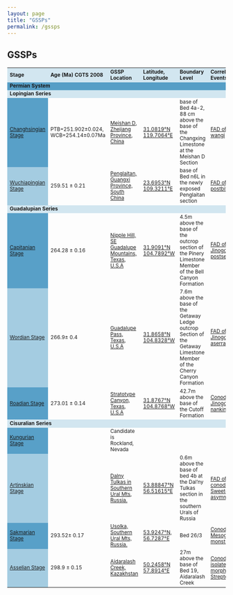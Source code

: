 ```yaml
---
layout: page
title: "GSSPs"
permalink: /gssps
---
```

## GSSPs
<style>
    table {
        font-size: smaller;
    }
</style>
<table cellpadding="5" width="640">
    <tbody>
    <tr style="background-color:#D2E6F0;">
        <td><strong>Stage</strong></td>
        <td><strong>Age (Ma) CGTS 2008</strong></td>
        <td><strong>GSSP Location</strong></td>
        <td><strong>Latitude, Longitude</strong></td>
        <td><strong>Boundary Level</strong></td>
        <td><strong>Correlation Events</strong></td>
        <td><strong>Status</strong></td>
        <td><strong>Reference</strong></td>
    </tr>
    <tr style="background-color:#ff7f24;">
        <td colspan="8" style="background-color:#569EC6;"><strong>Permian System</strong></td>
    </tr>
    <tr style="background-color:#cdcd00;">
        <td colspan="8" style="background-color:#D2E6F0;"><strong>Lopingian Series</strong></td>
    </tr>
    <tr>
        <td style="background-color:#58A0C8;"><a href="https://stratigraphy.org/subcommission-permian/gssps/changhsingian-stage">Changhsingian Stage</a></td>
        <td>PTB=251.902±0.024, WCB=254.14±0.07Ma</td>
        <td><a href="https://stratigraphy.org/subcommission-permian/images/20121027201232593.jpg">Meishan D, Zhejiang Province, China</a></td>
        <td><a href="https://stratigraphy.org/subcommission-permian/images/20121102220726946.jpg">31.0819°N 119.7064°E</a></td>
        <td>base of Bed 4a-2, 88 cm above the base of the Changxing Limestone at the Meishan D Section</td>
        <td><a href="https://stratigraphy.org/subcommission-permian/images/20121103101354529.jpg">FAD of Clarkina wangi</a></td>
        <td>Ratified 2005</td>
        <td><a href="https://stratigraphy.org/subcommission-permian/files/base Changhsingian.pdf">Episodes 29/3, p. 175-182, 2006</a></td>
    </tr>    
    <tr>
        <td style="background-color:#A4CCE1;"><a href="https://stratigraphy.org/subcommission-permian/gssps/wuchiapingian-stage">Wuchiapingian Stage</a></td>
        <td>259.51 ± 0.21</td>
        <td><a href="https://stratigraphy.org/subcommission-permian/images/20120927153523606.jpg">Penglaitan, Guangxi Province, South China</a></td>
        <td><a href="https://stratigraphy.org/subcommission-permian/images/20121102220912686.jpg">23.6953°N 109.3211°E</a></td>
        <td>base of Bed n6L in the newly exposed Penglaitan section</td>
        <td><a href="https://stratigraphy.org/subcommission-permian/images/20121023220414005.jpg">FAD of Clarkina postbitteri</a></td>
        <td>Ratified 2004, redefinition ratified 2023</td>
        <td><a href="https://stratigraphy.org/subcommission-permian/files/base Wuchiapingian.pdf">Episodes 29/4, p. 253-262, 2006</a></td>
    </tr>    
    <tr style="background-color:#cdcd00;">
        <td colspan="8" style="background-color:#D2E6F0;"><strong>Guadalupian Series</strong></td>
    </tr>    
    <tr>
        <td style="background-color:#58A0C8;"><a href="https://stratigraphy.org/subcommission-permian/gssps/capitanian-stage">Capitanian Stage</a></td>
        <td>264.28 ± 0.16</td>
        <td><a href="https://stratigraphy.org/subcommission-permian/images/20121027191015920.jpg">Nipple Hill, SE Guadalupe Mountains, Texas, U.S.A</a></td>
        <td><a href="https://stratigraphy.org/subcommission-permian/images/20121102220950163.jpg">31.9091°N 104.7892°W</a></td>
        <td>4.5m above the base of the outcrop section of the Pinery Limestone Member of the Bell Canyon Formation</td>
        <td><a href="https://stratigraphy.org/subcommission-permian/images/20121103194210859.jpg" title="_Jinogondolella postserrata_ (Behnken) from the Glass Mountains. The first occurrence of this species is defined as the base of the Capitanian Stage (after Wardlaw, 2000, The Guadalupian Syposium)">FAD of Jinogondolella postserrata</a></td>
        <td>Ratified 2001</td>
        <td><a href="https://stratigraphy.org/subcommission-permian/files/Shen et al.,2022.pdf">Episodes 45, p. 309-331, 2022</a></td>
    </tr>    
    <tr>
        <td style="background-color:#A4CCE1;"><a href="https://stratigraphy.org/subcommission-permian/gssps/wordian-stage">Wordian Stage</a></td>
        <td>266.9± 0.4</td>
        <td><a href="https://stratigraphy.org/subcommission-permian/images/20121027200142129.jpg">Guadalupe Pass, Texas, U.S.A</a></td>
        <td><a href="https://stratigraphy.org/subcommission-permian/images/20121102221023791.jpg">31.8658°N 104.8328°W</a></td>
        <td>7.6m above the base of the Getaway Ledge outcrop Section of the Getaway Limestone Member of the Cherry Canyon Formation</td>
        <td><a href="https://stratigraphy.org/subcommission-permian/images/20121103194924165.jpg" title="Jinogondolella aserrata (Clark and Behnken) from the Glass Mountains. The first occurrence of this species has been defined as the base of the Wordian Stage (after Wardlaw, 2000)">FAD of Jinogondolella aserrata</a></td>
        <td>Ratified 2001</td>
        <td><a href="https://stratigraphy.org/subcommission-permian/files/Wu et al., 2020, PPP.pdf">Wu et al., 2020, Palaeogeography, Palaeoclimatology, Palaeoecology</a></td>
    </tr>    
    <tr>
        <td style="background-color:#58A0C8;"><a href="https://stratigraphy.org/subcommission-permian/gssps/roadian-stage">Roadian Stage</a></td>
        <td>273.01 ± 0.14</td>
        <td><a href="https://stratigraphy.org/subcommission-permian/images/20121027200214942.jpg">Stratotype Canyon, Texas, U.S.A</a></td>
        <td><a href="https://stratigraphy.org/subcommission-permian/images/20121102221056425.jpg">31.8767°N 104.8768°W</a></td>
        <td>42.7m above the base of the Cutoff Formation</td>
        <td><a href="https://stratigraphy.org/subcommission-permian/images/20121101164240566.jpg" title="_Jinogondolella nankingensis_">Conodont FAD Jinogondolella nankingensis</a></td>
        <td>Ratified 2001</td>
        <td><a href="https://stratigraphy.org/subcommission-permian/files/Shen et al., 2020, ESR.pdf">Shen et al., 2020, Earth-Science Reviews</a></td>
    </tr>
    <tr style="background-color:#cdcd00;">
        <td colspan="8" style="background-color:#D2E6F0;"><strong>Cisuralian Series</strong></td>
    </tr>
    <tr>
        <td style="background-color:#58A0C8;"><a href="https://stratigraphy.org/subcommission-permian/gssps/kungurian-stage">Kungurian Stage</a></td>
        <td></td>
        <td>Candidate is Rockland, Nevada</td>
        <td></td>
        <td></td>
        <td><a href="https://stratigraphy.org/subcommission-permian/images/20121102164648661.jpg" title="A: The evolutionary lineage of Neostreptognathodus pequopensis Behnken – N. pnevi Kozur and Movshovitsch Chernykh from the Rockland Section in Pequop Moutains, Neveda, USA. 1-7, Neostreptognathodus penvi; 8-13, mostly transitional; 14-19, Neostreptognathodus pequopensis Behnken
B: The evolutionary lineage of Neostreptognathodus pequopensis Behnken – N. pnevi Kozur et Movshovitsch Chernykh from the Mechetlino Section in Southern Urals, Russia. 1 - Neostreptognathodus pequopensis, from bed 4; 2 - transitional from N. pequopensis to N. pnevi, from bed 9; 3 – N. pnevi, from bed 9."></a></td>
        <td></td>
        <td></td>
    </tr>    
    <tr>
        <td style="background-color:#A4CCE1;"><a href="https://stratigraphy.org/subcommission-permian/gssps/artinskian-stage">Artinskian Stage</a></td>
        <td></td>
        <td><a href="https://stratigraphy.org/subcommission-permian/images/20121027194647275.jpg">Dalny Tulkas in Southern Ural Mts, Russia.</a></td>
        <td><a href="https://stratigraphy.org/subcommission-permian/images/20121102221506904.jpg">53.88847°N 56.51615°E</a></td>
        <td>0.6m above the base of bed 4b at the Dal’ny Tulkas section in the southern Urals of Russia</td>
        <td><a href="https://stratigraphy.org/subcommission-permian/images/20121116193633896.jpg" >FAD of the conodont Sweetognathus asymmetricus</a></td>
        <td>Ratified 2022</td>
        <td>Episodes Published online June 15, 2023</td>
    </tr>    
    <tr>
        <td style="background-color:#58A0C8;"><a href="https://stratigraphy.org/subcommission-permian/gssps/sakmarian-stage">Sakmarian Stage</a></td>
        <td>293.52± 0.17</td>
        <td><a href="https://stratigraphy.org/subcommission-permian/images/20121027194719963.jpg">Usolka, Southern Ural Mts, Russia.</a></td>
        <td><a href="https://stratigraphy.org/subcommission-permian/images/20121102221421013.jpg">53.9247°N,  56.7287°E</a></td>
        <td>Bed 26/3</td>
        <td><a href="https://stratigraphy.org/subcommission-permian/images/M.monstra.JPG" title="Mesogondolella monstra Chernyk from the Usolka section (Chernyk, 2020)">Conodont FAD Mesogondolella monstra</a></td>
        <td>Ratified 2018</td>
        <td><a href="https://stratigraphy.org/subcommission-permian/files/base Sakmarian.pdf">Episodes 43/4, p. 961-979, 2020</a></td>
    </tr>    
    <tr>
        <td style="background-color:#A4CCE1;"><a href="https://stratigraphy.org/subcommission-permian/gssps/asselian-stage">Asselian Stage</a></td>
        <td>298.9 ± 0.15</td>
        <td><a href="https://stratigraphy.org/subcommission-permian/images/20121101141806829.jpg">Aidaralash Creek, Kazakhstan</a></td>
        <td><a href="https://stratigraphy.org/subcommission-permian/images/20121102221720190.jpg">50.2458°N 57.8914°E</a></td>
        <td>27m above the base of Bed 19, Aidaralash Creek</td>
        <td><a href="https://stratigraphy.org/subcommission-permian/images/20121106095252405.png">Conodont FAD of isolated-nodular morphotype of Streptognathodus </a></td>
        <td>Ratified 1996</td>
        <td><a href="https://stratigraphy.org/subcommission-permian/files/Asselian.pdf">Episodes 21/1, p. 11-18, 1998</a></td>
     </tr>
     </tbody>
</table>

